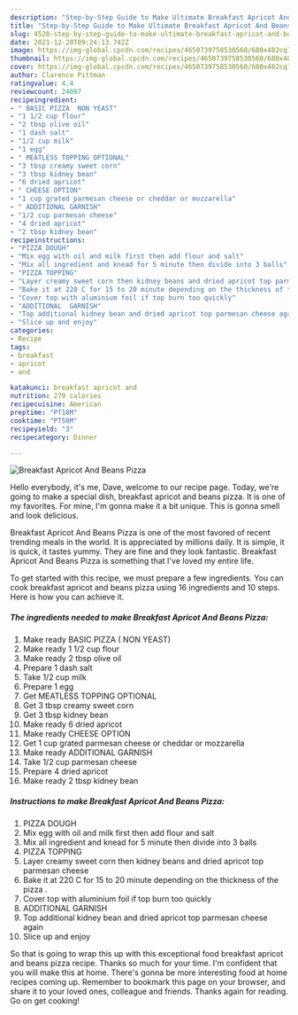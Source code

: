 ```yaml
---
description: "Step-by-Step Guide to Make Ultimate Breakfast Apricot And Beans Pizza"
title: "Step-by-Step Guide to Make Ultimate Breakfast Apricot And Beans Pizza"
slug: 4520-step-by-step-guide-to-make-ultimate-breakfast-apricot-and-beans-pizza
date: 2021-12-20T09:24:13.742Z
image: https://img-global.cpcdn.com/recipes/4650739758530560/680x482cq70/breakfast-apricot-and-beans-pizza-recipe-main-photo.jpg
thumbnail: https://img-global.cpcdn.com/recipes/4650739758530560/680x482cq70/breakfast-apricot-and-beans-pizza-recipe-main-photo.jpg
cover: https://img-global.cpcdn.com/recipes/4650739758530560/680x482cq70/breakfast-apricot-and-beans-pizza-recipe-main-photo.jpg
author: Clarence Pittman
ratingvalue: 4.4
reviewcount: 24087
recipeingredient:
- " BASIC PIZZA  NON YEAST"
- "1 1/2 cup flour"
- "2 tbsp olive oil"
- "1 dash salt"
- "1/2 cup milk"
- "1 egg"
- " MEATLESS TOPPING OPTIONAL"
- "3 tbsp creamy sweet corn"
- "3 tbsp kidney bean"
- "6 dried apricot"
- " CHEESE OPTION"
- "1 cup grated parmesan cheese or cheddar or mozzarella"
- " ADDITIONAL GARNISH"
- "1/2 cup parmesan cheese"
- "4 dried apricot"
- "2 tbsp kidney bean"
recipeinstructions:
- "PIZZA DOUGH"
- "Mix egg with oil and milk first then add flour and salt"
- "Mix all ingredient and knead for 5 minute then divide into 3 balls"
- "PIZZA TOPPING"
- "Layer creamy sweet corn then kidney beans and dried apricot top parmesan cheese"
- "Bake it at 220 C for 15 to 20 minute depending on the thickness of the pizza ."
- "Cover top with aluminium foil if top burn too quickly"
- "ADDITIONAL  GARNISH"
- "Top additional kidney bean and dried apricot top parmesan cheese again"
- "Slice up and enjoy"
categories:
- Recipe
tags:
- breakfast
- apricot
- and

katakunci: breakfast apricot and 
nutrition: 279 calories
recipecuisine: American
preptime: "PT18M"
cooktime: "PT50M"
recipeyield: "3"
recipecategory: Dinner

---
```



![Breakfast Apricot And Beans Pizza](https://img-global.cpcdn.com/recipes/4650739758530560/680x482cq70/breakfast-apricot-and-beans-pizza-recipe-main-photo.jpg)

Hello everybody, it's me, Dave, welcome to our recipe page. Today, we're going to make a special dish, breakfast apricot and beans pizza. It is one of my favorites. For mine, I'm gonna make it a bit unique. This is gonna smell and look delicious.

Breakfast Apricot And Beans Pizza is one of the most favored of recent trending meals in the world. It is appreciated by millions daily. It is simple, it is quick, it tastes yummy. They are fine and they look fantastic. Breakfast Apricot And Beans Pizza is something that I've loved my entire life.




To get started with this recipe, we must prepare a few ingredients. You can cook breakfast apricot and beans pizza using 16 ingredients and 10 steps. Here is how you can achieve it.

<!--inarticleads1-->

##### The ingredients needed to make Breakfast Apricot And Beans Pizza:

1. Make ready  BASIC PIZZA ( NON YEAST)
1. Make ready 1 1/2 cup flour
1. Make ready 2 tbsp olive oil
1. Prepare 1 dash salt
1. Take 1/2 cup milk
1. Prepare 1 egg
1. Get  MEATLESS TOPPING OPTIONAL
1. Get 3 tbsp creamy sweet corn
1. Get 3 tbsp kidney bean
1. Make ready 6 dried apricot
1. Make ready  CHEESE OPTION
1. Get 1 cup grated parmesan cheese or cheddar or mozzarella
1. Make ready  ADDITIONAL GARNISH
1. Take 1/2 cup parmesan cheese
1. Prepare 4 dried apricot
1. Make ready 2 tbsp kidney bean




<!--inarticleads2-->

##### Instructions to make Breakfast Apricot And Beans Pizza:

1. PIZZA DOUGH
1. Mix egg with oil and milk first then add flour and salt
1. Mix all ingredient and knead for 5 minute then divide into 3 balls
1. PIZZA TOPPING
1. Layer creamy sweet corn then kidney beans and dried apricot top parmesan cheese
1. Bake it at 220 C for 15 to 20 minute depending on the thickness of the pizza .
1. Cover top with aluminium foil if top burn too quickly
1. ADDITIONAL  GARNISH
1. Top additional kidney bean and dried apricot top parmesan cheese again
1. Slice up and enjoy




So that is going to wrap this up with this exceptional food breakfast apricot and beans pizza recipe. Thanks so much for your time. I'm confident that you will make this at home. There's gonna be more interesting food at home recipes coming up. Remember to bookmark this page on your browser, and share it to your loved ones, colleague and friends. Thanks again for reading. Go on get cooking!
